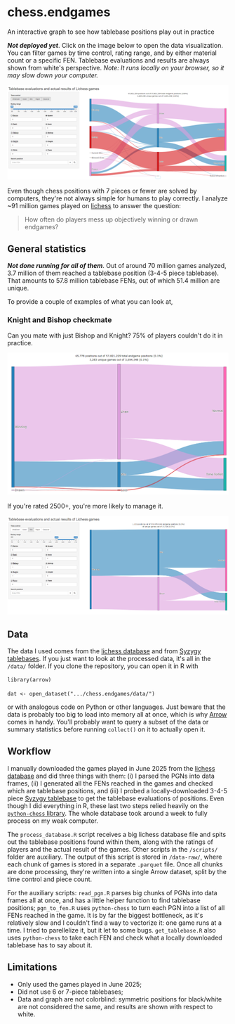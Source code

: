 # chess.endgames
An interactive graph to see how tablebase positions play out in practice

***Not deployed yet***. Click on the image below to open the data visualization. You can filter games by time control, rating range, and by either material count or a specific FEN. Tablebase evaluations and results are always shown from white's perspective. _Note: It runs locally on your browser, so it may slow down your computer._

![Click here to see](examples/main.png)

Even though chess positions with 7 pieces or fewer are solved by computers, they're not always simple for humans to play correctly. I analyze ~91 million games played on [lichess](lichess.org) to answer the question:

> How often do players mess up objectively winning or drawn endgames?

## General statistics

***Not done running for all of them***. Out of around 70 million games analyzed, 3.7 million of them reached a tablebase position (3-4-5 piece tablebase). That amounts to 57.8 million tablebase FENs, out of which 51.4 million are unique.

To provide a couple of examples of what you can look at,

### Knight and Bishop checkmate

Can you mate with just Bishop and Knight? 75% of players couldn't do it in practice.

![](examples/bishop_knight.png)

If you're rated 2500+, you're more likely to manage it.

![](examples/bishop_knight_2500+.png)

## Data

The data I used comes from the [lichess database](https://database.lichess.org/) and from [Syzygy tablebases](https://syzygy-tables.info/#download). If you just want to look at the processed data, it's all in the `/data/` folder. If you clone the repository, you can open it in R with

```
library(arrow)

dat <- open_dataset(".../chess.endgames/data/")
```

or with analogous code on Python or other languages. Just beware that the data is probably too big to load into memory all at once, which is why [Arrow](https://arrow.apache.org/) comes in handy. You'll probably want to query a subset of the data or summary statistics before running `collect()` on it to actually open it.

## Workflow

I manually downloaded the games played in June 2025 from the [lichess database](https://database.lichess.org/) and did three things with them: (i) I parsed the PGNs into data frames, (ii) I generated all the FENs reached in the games and checked which are tablebase positions, and (iii) I probed a locally-downloaded 3-4-5 piece [Syzygy tablebase](https://syzygy-tables.info/#download) to get the tablebase evaluations of positions. Even though I did everything in R, these last two steps relied heavily on the [`python-chess` library](https://pypi.org/project/chess/). The whole database took around a week to fully process on my weak computer.

The `process_database.R` script receives a big lichess database file and spits out the tablebase positions found within them, along with the ratings of players and the actual result of the games. Other scripts in the `/scripts/` folder are auxiliary. The output of this script is stored in `/data-raw/`, where each chunk of games is stored in a separate `.parquet` file. Once all chunks are done processing, they're written into a single Arrow dataset, split by the time control and piece count.

For the auxiliary scripts: `read_pgn.R` parses big chunks of PGNs into data frames all at once, and has a little helper function to find tablebase positions; `pgn_to_fen.R` uses `python-chess` to turn each PGN into a list of all FENs reached in the game. It is by far the biggest bottleneck, as it's relatively slow and I couldn't find a way to vectorize it: one game runs at a time. I tried to parellelize it, but it let to some bugs. `get_tablebase.R` also uses `python-chess` to take each FEN and check what a locally downloaded tablebase has to say about it.

## Limitations

- Only used the games played in June 2025;
- Did not use 6 or 7-piece tablebases;
- Data and graph are not colorblind: symmetric positions for black/white are not considered the same, and results are shown with respect to white.
